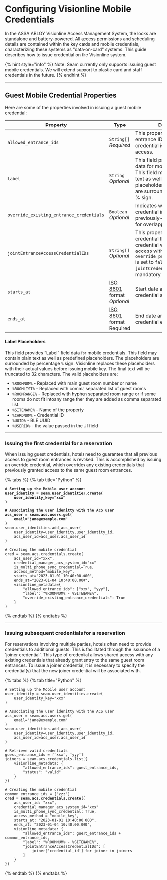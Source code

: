 # Configuring Visionline Mobile Credentials

In the ASSA ABLOY Visionline Access Management System, the locks are standalone and battery-powered. All access permissions and scheduling details are contained within the key cards and mobile credentials, characterizing these systems as "data-on-card" systems. This guide describes how to issue credential on the Visionline system.

{% hint style="info" %}
Note: Seam currently only supports issuing guest mobile credentials. We will extend support to plastic card  and staff credentials in the future.
{% endhint %}

***

## Guest Mobile Credential Properties

Here are some of the properties involved in issuing a guest mobile credential:

<table><thead><tr><th width="260">Property</th><th width="176">Type</th><th width="290">Description</th></tr></thead><tbody><tr><td><code>allowed_entrance_ids</code></td><td><code>String[]</code><br><em>Required</em></td><td>This property specifies a list of entrance IDs that this credential is authorized to access.</td></tr><tr><td><code>label</code></td><td><code>String</code><br><em>Optional</em></td><td>This field provides “Label” field data for mobile credentials. This field may contain plain text as well as predefined placeholders. The placeholders are surrounded by percentage % sign.</td></tr><tr><td><code>override_existing_entrance_credentials</code></td><td><code>Boolean</code><br><em>Optional</em></td><td>Indicates whether this credential invalidates any previously-issued credentials for overlapping entrances</td></tr><tr><td><code>jointEntranceAccessCredentialIDs</code></td><td><code>String[]</code><br><em>Optional</em></td><td>This property is a list of credential IDs that the current credential will share entrance access with. When <code>override_previous_credentials</code> is set to <code>false</code>, <code>jointCredentialIDs</code> becomes a mandatory field.</td></tr><tr><td><code>starts_at</code></td><td><a href="https://www.iso.org/iso-8601-date-and-time-format.html">ISO 8601</a> format<br><em>Optional</em></td><td>Start date and time stamp for credential activation</td></tr><tr><td><code>ends_at</code></td><td><a href="https://www.iso.org/iso-8601-date-and-time-format.html">ISO 8601</a> format<br>Required</td><td>End date and time stamp for credential expiration</td></tr></tbody></table>

#### Label Placeholders

This field provides “Label” field data for mobile credentials. This field may contain plain text as well as predefined placeholders. The placeholders are surrounded by percentage `%` sign. Visionline replaces these placeholders with their actual values before issuing mobile key. The final text will be truncated to 32 characters. The valid placeholders are:

* `%ROOMNUM%` - Replaced with main guest room number or name
* `%ROOMLIST%` - Replaced with comma separated list of guest rooms
* `%ROOMRANGE%` - Replaced with hyphen separated room range or if some rooms do not fit intoany range then they are added as comma separated list.
* `%SITENAME%` - Name of the property
* `%CARDNUM%` - Credential ID
* `%UUID%` - BLE UUID
* `%USERID%` - the value passed in the UI field

***

### Issuing the first credential for a reservation

When issuing guest credentials, hotels need to guarantee that all previous access to guest room entrances is revoked. This is accomplished by issuing an override credential, which overrides any existing credentials that previously granted access to the same guest room entrances.

{% tabs %}
{% tab title="Python" %}
<pre class="language-python"><code class="lang-python"><strong># Setting up the Mobile user account
</strong><strong>user_identity = seam.user_identities.create(
</strong><strong>    user_identity_key="xxx"
</strong><strong>)
</strong><strong>
</strong><strong># Associating the user idenitty with the ACS user
</strong><strong>acs_user = seam.acs.users.get(
</strong><strong>    email="jane@example.com"
</strong><strong>)
</strong>seam.user_identities.add_acs_user(
    user_identity=user_identity.user_identity_id,
    acs_user_id=acs_user.acs_user_id
)

# Creating the mobile credential
cred = seam.acs.credentials.create(
    acs_user_id="xxx",
    credential_manager_acs_system_id="xx"
    is_multi_phone_sync_credential=True,
    access_method="mobile_key",
    starts_at="2023-01-01 10:40:00.000",
    ends_at="2023-01-04 10:40:00.000",
    visionline_metadata={
        "allowed_entrance_ids": ["xxx", "yyy"],
        "label": "%ROOMNUM% - %SITENAME%",
        "override_existing_entrance_credentials": True
    }
)
</code></pre>
{% endtab %}
{% endtabs %}

***

### Issuing subsequent credentials for a reservation

For reservations involving multiple parties, hotels often need to provide credentials to additional guests. This is facilitated through the issuance of a 'joiner credential'. This type of credential allows shared access with any existing credentials that already grant entry to the same guest room entrances. To issue a joiner credential, it is necessary to specify the credential(s) that the new joiner credential will be associated with.

{% tabs %}
{% tab title="Python" %}
<pre class="language-python"><code class="lang-python"># Setting up the Mobile user account
user_identity = seam.user_identities.create(
    user_identity_key="xxx"
)

# Associating the user idenitty with the ACS user
acs_user = seam.acs.users.get(
    email="jane@example.com"
)
seam.user_identities.add_acs_user(
    user_identity=user_identity.user_identity_id,
    acs_user_id=acs_user.acs_user_id
)

# Retrieve valid credentials 
guest_entrance_ids = ["xxx", "yyy"]
joiners = seam.acs.credentials.list({
    visionline_metadata: {
        "allowed_entrance_ids": guest_entrance_ids,
        "status": "valid"
    }
})

# Creating the mobile credential
common_entrance_ids = ["zzz"]
<strong>cred = seam.acs.credentials.create({
</strong>    acs_user_id: "xxx",
    credential_manager_acs_system_id="xxs"
    is_multi_phone_sync_credential: True,
    access_method = "mobile_key",
    starts_at: "2023-01-01 10:40:00.000",
    ends_at: "2023-01-04 10:40:00.000",
    visionline_metadata: {
        "allowed_entrance_ids": guest_entrance_ids + common_entrance_ids,
        "label": "%ROOMNUM% - %SITENAME%",
        "jointEntranceAccessCredentialIDs": [
            joiner['credential_id'] for joiner in joiners
        ]
    }
})
</code></pre>
{% endtab %}
{% endtabs %}
